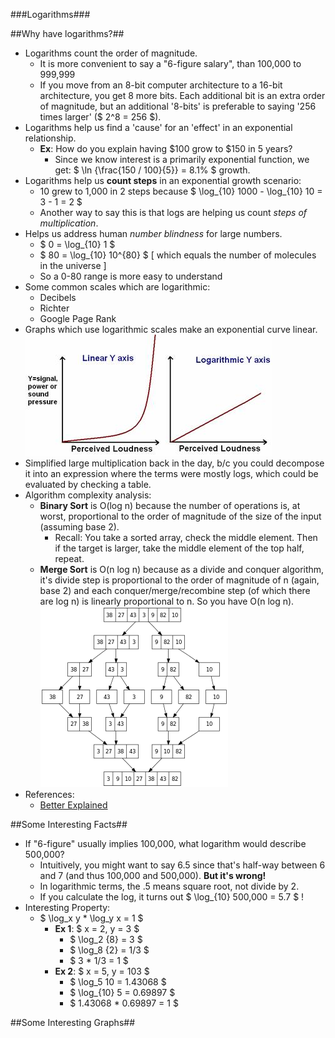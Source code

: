 ###Logarithms###

##Why have logarithms?##

* Logarithms count the order of magnitude.
	* It is more convenient to say a "6-figure salary", than 100,000 to 999,999
	* If you move from an 8-bit computer architecture to a 16-bit architecture, you get 8 more bits.  Each additional bit is an extra order of magnitude, but an additional '8-bits' is preferable to saying '256 times larger' ($ 2^8 = 256 $).
* Logarithms help us find a 'cause' for an 'effect' in an exponential relationship.
	* __Ex__: How do you explain having \$100 grow to \$150 in 5 years?
		* Since we know interest is a primarily exponential function, we get:  $ \ln {\frac{150 / 100}{5}} = 8.1\%  $ growth.
* Logarithms help us __count steps__ in an exponential growth scenario:
	* 10 grew to 1,000 in 2 steps because $ \log_{10} 1000 - \log_{10} 10 = 3 - 1 = 2 $
	* Another way to say this is that logs are helping us count _steps of multiplication_.
* Helps us address human _number blindness_ for large numbers.
	* $ 0 = \log_{10} 1 $
	* $ 80 = \log_{10} 10^{80} $ [ which equals the number of molecules in the universe ]
	* So a 0-80 range is more easy to understand
* Some common scales which are logarithmic:
	* Decibels
	* Richter
	* Google Page Rank
* Graphs which use logarithmic scales make an exponential curve linear.
![enter image description here](https://github.com/skijit/Notes/blob/master/Resources/Images/Math/image002.jpg?raw=1)
* Simplified large multiplication back in the day, b/c you could decompose it into an expression where the terms were mostly logs, which could be evaluated by checking a table.
* Algorithm complexity analysis:
	* __Binary Sort__ is O(log n) because the number of operations is, at worst, proportional to the order of magnitude of the size of the input (assuming base 2).
		* Recall: You take a sorted array, check the middle element.  Then if the target is larger, take the middle element of the top half, repeat.
	* __Merge Sort__ is O(n log n) because as a divide and conquer algorithm, it's divide step is proportional to the order of magnitude of n (again, base 2) and each conquer/merge/recombine step (of which there are log n) is linearly proportional to n.  So you have O(n log n).
	![enter image description here](https://github.com/skijit/Notes/blob/master/Resources/Images/Math/Merge_sort_algorithm_diagram.svg.png?raw=1)
* References:
	* [Better Explained](http://betterexplained.com/articles/using-logs-in-the-real-world/)

##Some Interesting Facts##
* If "6-figure" usually implies 100,000, what logarithm would describe 500,000?
	* Intuitively, you might want to say 6.5 since that's half-way between 6 and 7 (and thus 100,000 and 500,000).  __But it's wrong!__
	* In logarithmic terms, the .5 means square root, not divide by 2.  
	* If you calculate the log, it turns out $ \log_{10} 500,000 = 5.7 $ !
* Interesting Property:
	* $ \log_x y * \log_y x = 1 $
		* **Ex 1**:  $ x = 2, y = 3 $
			* $ \log_2 {8} = 3 $
			* $ \log_8 {2} = 1/3 $
			* $ 3 * 1/3 = 1 $
		* **Ex 2**:  $ x = 5, y = 103 $
			* $ \log_5 10 = 1.43068 $
			* $ \log_{10} 5 = 0.69897 $
			* $ 1.43068 * 0.69897 = 1 $

 


##Some Interesting Graphs##
